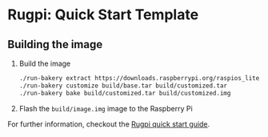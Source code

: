 # Rugpi: Quick Start Template

## Building the image

1. Build the image

    ```sh
    ./run-bakery extract https://downloads.raspberrypi.org/raspios_lite_arm64/images/raspios_lite_arm64-2023-10-10/2023-10-10-raspios-bookworm-arm64-lite.img.xz build/base.tar
    ./run-bakery customize build/base.tar build/customized.tar
    ./run-bakery bake build/customized.tar build/customized.img
    ```

2. Flash the `build/image.img` image to the Raspberry Pi

For further information, checkout the [Rugpi quick start guide](https://oss.silitics.com/rugpi/docs/getting-started).
